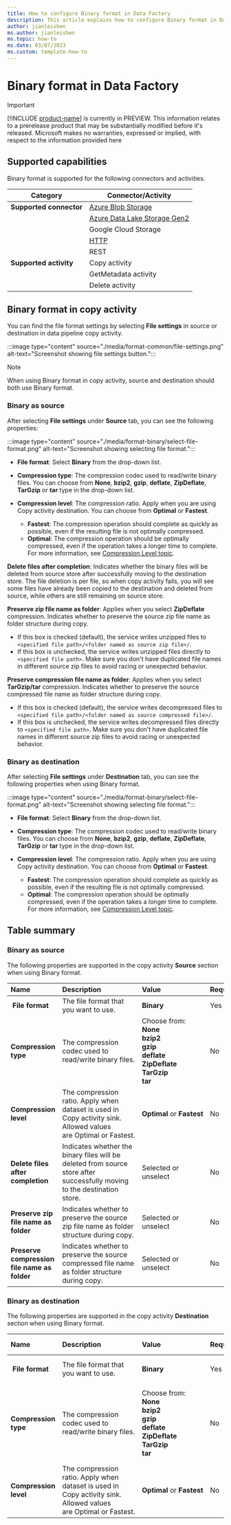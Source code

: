 ```yaml
---
title: How to configure Binary format in Data Factory
description: This article explains how to configure Binary format in Data Factory.
author: jianleishen
ms.author: jianleishen
ms.topic: how-to
ms.date: 03/07/2023
ms.custom: template-how-to 
---
```


# Binary format in Data Factory

> [!IMPORTANT]
> [!INCLUDE [product-name](../includes/product-name.md)] is currently in PREVIEW.
> This information relates to a prerelease product that may be substantially modified before it's released. Microsoft makes no warranties, expressed or implied, with respect to the information provided here

## Supported capabilities

Binary format is supported for the following connectors and activities.

| Category | Connector/Activity | 
|---|---|
| **Supported connector** | [Azure Blob Storage](connector-azure-blob-storage-copy-activity.md) |
|  | [Azure Data Lake Storage Gen2](connector-azure-data-lake-storage-gen2-copy-activity.md) |
|  | Google Cloud Storage | 
|  | [HTTP](connector-http-copy-activity.md)| 
|  | REST | 
| **Supported activity** | Copy activity |
|  | GetMetadata activity |
|  | Delete activity | 

## Binary format in copy activity

You can find the file format settings by selecting **File settings** in source or destination in data pipeline copy activity.

:::image type="content" source="./media/format-common/file-settings.png" alt-text="Screenshot showing file settings button.":::

>[!Note]
> When using Binary format in copy activity, source and destination should both use Binary format.

### Binary as source 

After selecting **File settings** under **Source** tab, you can see the following properties:

:::image type="content" source="./media/format-binary/select-file-format.png" alt-text="Screenshot showing selecting file format.":::


- **File format**: Select **Binary** from the drop-down list. 
- **Compression type**: The compression codec used to read/write binary files.
You can choose from **None**, **bzip2**, **gzip**, **deflate**, **ZipDeflate**, **TarGzip** or **tar** type in the drop-down list.

- **Compression level**: The compression ratio. Apply when you are using Copy activity destination. You can choose from **Optimal** or **Fastest**.

    - **Fastest**: The compression operation should complete as quickly as possible, even if the resulting file is not optimally compressed.
    - **Optimal**: The compression operation should be optimally compressed, even if the operation takes a longer time to complete. For more information, see [Compression Level topic](/dotnet/api/system.io.compression.compressionlevel).

**Delete files after completion**: Indicates whether the binary files will be deleted from source store after successfully moving to the destination store. The file deletion is per file, so when copy activity fails, you will see some files have already been copied to the destination and deleted from source, while others are still remaining on source store.


**Preserve zip file name as folder**: Applies when you select **ZipDeflate** compression. Indicates whether to preserve the source zip file name as folder structure during copy.
- If this box is checked (default), the service writes unzipped files to `<specified file path>/<folder named as source zip file>/`.
- If this box is unchecked, the service writes unzipped files directly to `<specified file path>`. Make sure you don't have duplicated file names in different source zip files to avoid racing or unexpected behavior.

**Preserve compression file name as folder**: Applies when you select  **TarGzip/tar** compression. Indicates whether to preserve the source compressed file name as folder structure during copy.
- If this box is checked (default), the service writes decompressed files to `<specified file path>/<folder named as source compressed file>/`.
- If this box is unchecked, the service writes decompressed files directly to `<specified file path>`. Make sure you don't have duplicated file names in different source zip files to avoid racing or unexpected behavior.


### Binary as destination

After selecting **File settings** under **Destination** tab, you can see the following properties when using Binary format.

:::image type="content" source="./media/format-binary/select-file-format.png" alt-text="Screenshot showing selecting file format.":::

- **File format**: Select **Binary** from the drop-down list. 
- **Compression type**: The compression codec used to read/write binary files.
You can choose from **None**, **bzip2**, **gzip**, **deflate**, **ZipDeflate**, **TarGzip** or **tar** type in the drop-down list.

- **Compression level**: The compression ratio. Apply when you are using Copy activity destination. You can choose from **Optimal** or **Fastest**.

    - **Fastest**: The compression operation should complete as quickly as possible, even if the resulting file is not optimally compressed.
    - **Optimal**: The compression operation should be optimally compressed, even if the operation takes a longer time to complete. For more information, see [Compression Level topic](/dotnet/api/system.io.compression.compressionlevel).

## Table summary

### Binary as source

The following properties are supported in the copy activity **Source** section when using Binary format.

|Name |Description |Value|Required |JSON script property |
|:---|:---|:---|:---|:---|
| **File format**|The file format that you want to use.| **Binary**|Yes|type (*under `formatSettings`*):<br>BinaryReadSettings|
|**Compression type**|The compression codec used to read/write binary files.|Choose from:<br>**None**<br>**bzip2** <br>**gzip**<br>**deflate**<br>**ZipDeflate**<br>**TarGzip** <br>**tar**|No|type (*under `compression`*):  <br><br>bzip2<br>gzip<br>deflate<br>ZipDeflate<br>TarGzip <br>tar|
|**Compression level** |The compression ratio. Apply when dataset is used in Copy activity sink. Allowed values are Optimal or Fastest.|**Optimal** or **Fastest**|No |level (*under `compression`*): <br>Fastest<br>Optimal |
|**Delete files after completion** |Indicates whether the binary files will be deleted from source store after successfully moving to the destination store. | Selected or unselect|No | deleteFilesAfterCompletion: <br>true or false|
|**Preserve zip file name as folder**|Indicates whether to preserve the source zip file name as folder structure during copy.| Selected or unselect|No |preserveZipFileNameAsFolder <br> (*under `compressionProperties`->`type` as `ZipDeflateReadSettings`*)|
|**Preserve compression file name as folder**|Indicates whether to preserve the source compressed file name as folder structure during copy.| Selected or unselect|No|preserveCompressionFileNameAsFolder  <br> (*under `compressionProperties`->`type` as `TarGZipReadSettings` or `TarReadSettings`*)|


### Binary as destination

The following properties are supported in the copy activity **Destination** section when using Binary format.

|Name |Description |Value|Required |JSON script property |
|:---|:---|:---|:---|:---|
| **File format**|The file format that you want to use.| **Binary**|Yes|type (*under `formatSettings`*):<br>BinaryReadSettings|
|**Compression type**|The compression codec used to read/write binary files.|Choose from:<br>**None**<br>**bzip2** <br>**gzip**<br>**deflate**<br>**ZipDeflate**<br>**TarGzip** <br>**tar**|No|type (*under `compression`*):  <br><br>bzip2<br>gzip<br>deflate<br>ZipDeflate<br>TarGzip <br>tar|
|**Compression level** |The compression ratio. Apply when dataset is used in Copy activity sink. Allowed values are Optimal or Fastest.|**Optimal** or **Fastest**|No |level (*under `compression`*): <br>Fastest<br>Optimal |

